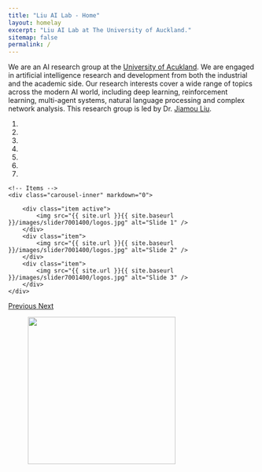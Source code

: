```yaml
---
title: "Liu AI Lab - Home"
layout: homelay
excerpt: "Liu AI Lab at The University of Auckland."
sitemap: false
permalink: /
---
```


We are an AI research group at the [University of Acukland](https://www.auckland.ac.nz). We are engaged in artificial intelligence research and development from both the industrial and the academic side. Our research interests cover a wide range of topics across the modern AI world, including deep learning, reinforcement learning, multi-agent systems, natural language processing and complex network analysis. This research group is led by Dr. [Jiamou Liu](cs.auckland.ac.nz/~jliu036).


<div markdown="0" id="carousel" class="carousel slide" data-ride="carousel" data-interval="5000" data-pause="hover" >
    <!-- Menu -->
    <ol class="carousel-indicators">
        <li data-target="#carousel" data-slide-to="0" class="active"></li>
        <li data-target="#carousel" data-slide-to="1"></li>
        <li data-target="#carousel" data-slide-to="2"></li>
        <li data-target="#carousel" data-slide-to="3"></li>
        <li data-target="#carousel" data-slide-to="4"></li>
        <li data-target="#carousel" data-slide-to="5"></li>
        <li data-target="#carousel" data-slide-to="6"></li>
    </ol>

    <!-- Items -->
    <div class="carousel-inner" markdown="0">

        <div class="item active">
            <img src="{{ site.url }}{{ site.baseurl }}/images/slider7001400/logos.jpg" alt="Slide 1" />
        </div>
        <div class="item">
            <img src="{{ site.url }}{{ site.baseurl }}/images/slider7001400/logos.jpg" alt="Slide 2" />
        </div>
        <div class="item">
            <img src="{{ site.url }}{{ site.baseurl }}/images/slider7001400/logos.jpg" alt="Slide 3" />
        </div>
    </div>
  <a class="left carousel-control" href="#carousel" role="button" data-slide="prev">
    <span class="glyphicon glyphicon-chevron-left" aria-hidden="true"></span>
    <span class="sr-only">Previous</span>
  </a>
  <a class="right carousel-control" href="#carousel" role="button" data-slide="next">
    <span class="glyphicon glyphicon-chevron-right" aria-hidden="true"></span>
    <span class="sr-only">Next</span>
  </a>
</div>


<figure class="fourth">
  <img src="{{ site.url }}{{ site.baseurl }}/images/logopic/uoa-logo.png" style="width: 300px">
</figure>